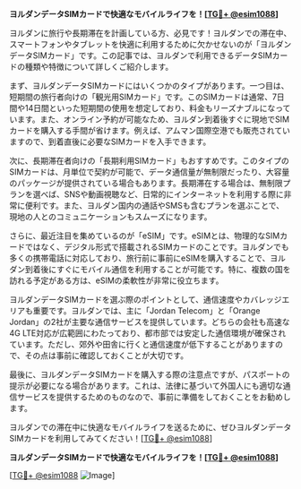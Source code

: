 **ヨルダンデータSIMカードで快適なモバイルライフを！[[TG💪+ @esim1088](https://t.me/s/esim1088)]**

ヨルダンに旅行や長期滞在を計画している方、必見です！ヨルダンでの滞在中、スマートフォンやタブレットを快適に利用するために欠かせないのが「ヨルダンデータSIMカード」です。この記事では、ヨルダンで利用できるデータSIMカードの種類や特徴について詳しくご紹介します。

まず、ヨルダンデータSIMカードにはいくつかのタイプがあります。一つ目は、短期間の旅行者向けの「観光用SIMカード」です。このSIMカードは通常、7日間や14日間といった短期間の使用を想定しており、料金もリーズナブルになっています。また、オンライン予約が可能なため、ヨルダン到着後すぐに現地でSIMカードを購入する手間が省けます。例えば、アムマン国際空港でも販売されていますので、到着直後に必要なSIMカードを入手できます。

次に、長期滞在者向けの「長期利用SIMカード」もおすすめです。このタイプのSIMカードは、月単位で契約が可能で、データ通信量が無制限だったり、大容量のパッケージが提供されている場合もあります。長期滞在する場合は、無制限プランを選べば、SNSや動画視聴など、日常的にインターネットを利用する際に非常に便利です。また、ヨルダン国内の通話やSMSも含むプランを選ぶことで、現地の人とのコミュニケーションもスムーズになります。

さらに、最近注目を集めているのが「eSIM」です。eSIMとは、物理的なSIMカードではなく、デジタル形式で搭載されるSIMカードのことです。ヨルダンでも多くの携帯電話に対応しており、旅行前に事前にeSIMを購入することで、ヨルダン到着後にすぐにモバイル通信を利用することが可能です。特に、複数の国を訪れる予定がある方は、eSIMの柔軟性が非常に役立ちます。

ヨルダンデータSIMカードを選ぶ際のポイントとして、通信速度やカバレッジエリアも重要です。ヨルダンでは、主に「Jordan Telecom」と「Orange Jordan」の2社が主要な通信サービスを提供しています。どちらの会社も高速な4G LTE対応が広範囲にわたっており、都市部では安定した通信環境が確保されています。ただし、郊外や田舎に行くと通信速度が低下することがありますので、その点は事前に確認しておくことが大切です。

最後に、ヨルダンデータSIMカードを購入する際の注意点ですが、パスポートの提示が必要になる場合があります。これは、法律に基づいて外国人にも適切な通信サービスを提供するためのものなので、事前に準備をしておくことをお勧めします。

ヨルダンでの滞在中に快適なモバイルライフを送るために、ぜひヨルダンデータSIMカードを利用してみてください！[[TG💪+ @esim1088](https://t.me/s/esim1088)]

**ヨルダンデータSIMカードで快適なモバイルライフを！[[TG💪+ @esim1088](https://t.me/s/esim1088)]**

[[TG💪+ @esim1088](https://t.me/s/esim1088) ![Image](https://i.postimg.cc/Y0z9fWf4/image.png)]